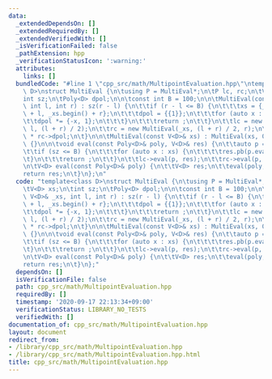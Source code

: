 ```yaml
---
data:
  _extendedDependsOn: []
  _extendedRequiredBy: []
  _extendedVerifiedWith: []
  _isVerificationFailed: false
  _pathExtension: hpp
  _verificationStatusIcon: ':warning:'
  attributes:
    links: []
  bundledCode: "#line 1 \"cpp_src/math/MultipointEvaluation.hpp\"\ntemplate<class\
    \ D>\nstruct MultiEval {\n\tusing P = MultiEval*;\n\tP lc, rc;\n\tV<D> xs;\n\t\
    int sz;\n\tPoly<D> dpol;\n\n\tconst int B = 100;\n\n\tMultiEval(const V<D>& _xs,\
    \ int l, int r) : sz(r - l) {\n\t\tif (r - l <= B) {\n\t\t\txs = {_xs.begin()\
    \ + l, _xs.begin() + r};\n\t\t\tdpol = {{1}};\n\t\t\tfor (auto x : xs) {\n\t\t\
    \t\tdpol *= {-x, 1};\n\t\t\t}\n\t\t\treturn ;\n\t\t}\n\t\tlc = new MultiEval(_xs,\
    \ l, (l + r) / 2);\n\t\trc = new MultiEval(_xs, (l + r) / 2, r);\n\t\tdpol = lc->dpol\
    \ * rc->dpol;\n\t}\n\n\tMultiEval(const V<D>& xs) : MultiEval(xs, 0, xs.size())\
    \ {}\n\n\tvoid eval(const Poly<D>& poly, V<D>& res) {\n\t\tauto p = poly % dpol;\n\
    \t\tif (sz <= B) {\n\t\t\tfor (auto x : xs) {\n\t\t\t\tres.pb(p.eval(x));\n\t\t\
    \t}\n\t\t\treturn ;\n\t\t}\n\t\tlc->eval(p, res);\n\t\trc->eval(p, res);\n\t}\n\
    \n\tV<D> eval(const Poly<D>& poly) {\n\t\tV<D> res;\n\t\teval(poly, res);\n\t\t\
    return res;\n\t}\n};\n"
  code: "template<class D>\nstruct MultiEval {\n\tusing P = MultiEval*;\n\tP lc, rc;\n\
    \tV<D> xs;\n\tint sz;\n\tPoly<D> dpol;\n\n\tconst int B = 100;\n\n\tMultiEval(const\
    \ V<D>& _xs, int l, int r) : sz(r - l) {\n\t\tif (r - l <= B) {\n\t\t\txs = {_xs.begin()\
    \ + l, _xs.begin() + r};\n\t\t\tdpol = {{1}};\n\t\t\tfor (auto x : xs) {\n\t\t\
    \t\tdpol *= {-x, 1};\n\t\t\t}\n\t\t\treturn ;\n\t\t}\n\t\tlc = new MultiEval(_xs,\
    \ l, (l + r) / 2);\n\t\trc = new MultiEval(_xs, (l + r) / 2, r);\n\t\tdpol = lc->dpol\
    \ * rc->dpol;\n\t}\n\n\tMultiEval(const V<D>& xs) : MultiEval(xs, 0, xs.size())\
    \ {}\n\n\tvoid eval(const Poly<D>& poly, V<D>& res) {\n\t\tauto p = poly % dpol;\n\
    \t\tif (sz <= B) {\n\t\t\tfor (auto x : xs) {\n\t\t\t\tres.pb(p.eval(x));\n\t\t\
    \t}\n\t\t\treturn ;\n\t\t}\n\t\tlc->eval(p, res);\n\t\trc->eval(p, res);\n\t}\n\
    \n\tV<D> eval(const Poly<D>& poly) {\n\t\tV<D> res;\n\t\teval(poly, res);\n\t\t\
    return res;\n\t}\n};"
  dependsOn: []
  isVerificationFile: false
  path: cpp_src/math/MultipointEvaluation.hpp
  requiredBy: []
  timestamp: '2020-09-17 22:13:34+09:00'
  verificationStatus: LIBRARY_NO_TESTS
  verifiedWith: []
documentation_of: cpp_src/math/MultipointEvaluation.hpp
layout: document
redirect_from:
- /library/cpp_src/math/MultipointEvaluation.hpp
- /library/cpp_src/math/MultipointEvaluation.hpp.html
title: cpp_src/math/MultipointEvaluation.hpp
---
```


